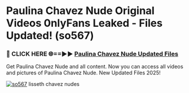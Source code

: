 # Paulina Chavez Nude Original Videos 0nlyFans Leaked - Files Updated! (so567)

<h3>🔴 CLICK HERE 🌐==►► <a href="https://tinyurl.com/yrmya6cz" rel="nofollow">Paulina Chavez Nude Updated Files</a></h3>

Get Paulina Chavez Nude and all content. Now you can access all videos and pictures of Paulina Chavez Nude. New Updated Files 2025!

[![so567](https://i.imgur.com/FMdXYCs.gif)](https://tinyurl.com/yrmya6cz)
lisseth chavez nudes